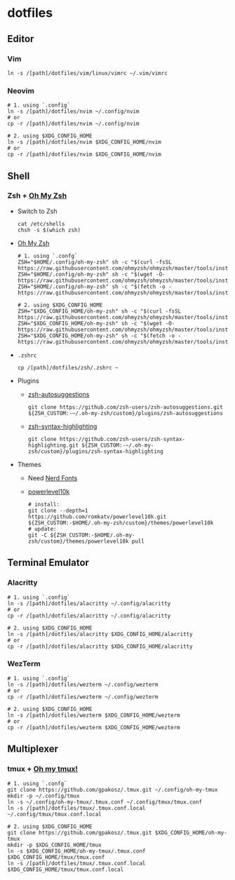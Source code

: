 # dotfiles

## Editor

### Vim

```shell
ln -s /[path]/dotfiles/vim/linux/vimrc ~/.vim/vimrc
```

### Neovim

```shell
# 1. using `.config`
ln -s /[path]/dotfiles/nvim ~/.config/nvim
# or
cp -r /[path]/dotfiles/nvim ~/.config/nvim

# 2. using $XDG_CONFIG_HOME
ln -s /[path]/dotfiles/nvim $XDG_CONFIG_HOME/nvim
# or
cp -r /[path]/dotfiles/nvim $XDG_CONFIG_HOME/nvim
```

## Shell

### Zsh + [Oh My Zsh](https://github.com/ohmyzsh/ohmyzsh/)

- Switch to Zsh

  ```shell
  cat /etc/shells
  chsh -s $(which zsh)
  ```

- [Oh My Zsh](https://github.com/ohmyzsh/ohmyzsh/)

  ```shell
  # 1. using `.confg`
  ZSH="$HOME/.config/oh-my-zsh" sh -c "$(curl -fsSL https://raw.githubusercontent.com/ohmyzsh/ohmyzsh/master/tools/install.sh)"
  ZSH="$HOME/.config/oh-my-zsh" sh -c "$(wget -O- https://raw.githubusercontent.com/ohmyzsh/ohmyzsh/master/tools/install.sh)"
  ZSH="$HOME/.config/oh-my-zsh" sh -c "$(fetch -o - https://raw.githubusercontent.com/ohmyzsh/ohmyzsh/master/tools/install.sh)"

  # 2. using $XDG_CONFIG_HOME
  ZSH="$XDG_CONFIG_HOME/oh-my-zsh" sh -c "$(curl -fsSL https://raw.githubusercontent.com/ohmyzsh/ohmyzsh/master/tools/install.sh)"
  ZSH="$XDG_CONFIG_HOME/oh-my-zsh" sh -c "$(wget -O- https://raw.githubusercontent.com/ohmyzsh/ohmyzsh/master/tools/install.sh)"
  ZSH="$XDG_CONFIG_HOME/oh-my-zsh" sh -c "$(fetch -o - https://raw.githubusercontent.com/ohmyzsh/ohmyzsh/master/tools/install.sh)"
  ```

- `.zshrc`

  ```shell
  cp /[path]/dotfiles/zsh/.zshrc ~
  ```

- Plugins

  - [zsh-autosuggestions](https://github.com/zsh-users/zsh-autosuggestions)

    ```shell
    git clone https://github.com/zsh-users/zsh-autosuggestions.git ${ZSH_CUSTOM:-~/.oh-my-zsh/custom}/plugins/zsh-autosuggestions
    ```

  - [zsh-syntax-highlighting](https://github.com/zsh-users/zsh-syntax-highlighting)

    ```shell
    git clone https://github.com/zsh-users/zsh-syntax-highlighting.git ${ZSH_CUSTOM:-~/.oh-my-zsh/custom}/plugins/zsh-syntax-highlighting
    ```

- Themes

  - Need [Nerd Fonts](https://github.com/ryanoasis/nerd-fonts)

  - [powerlevel10k](https://github.com/romkatv/powerlevel10k)

    ```shell
    # install:
    git clone --depth=1 https://github.com/romkatv/powerlevel10k.git ${ZSH_CUSTOM:-$HOME/.oh-my-zsh/custom}/themes/powerlevel10k
    # update:
    git -C ${ZSH_CUSTOM:-$HOME/.oh-my-zsh/custom}/themes/powerlevel10k pull
    ```

## Terminal Emulator

### Alacritty

```shell
# 1. using `.config`
ln -s /[path]/dotfiles/alacritty ~/.config/alacritty
# or
cp -r /[path]/dotfiles/alacritty ~/.config/alacritty

# 2. using $XDG_CONFIG_HOME
ln -s /[path]/dotfiles/alacritty $XDG_CONFIG_HOME/alacritty
# or
cp -r /[path]/dotfiles/alacritty $XDG_CONFIG_HOME/alacritty
```

### WezTerm

```shell
# 1. using `.config`
ln -s /[path]/dotfiles/wezterm ~/.config/wezterm
# or
cp -r /[path]/dotfiles/wezterm ~/.config/wezterm

# 2. using $XDG_CONFIG_HOME
ln -s /[path]/dotfiles/wezterm $XDG_CONFIG_HOME/wezterm
# or
cp -r /[path]/dotfiles/wezterm $XDG_CONFIG_HOME/wezterm
```

## Multiplexer

### tmux + [Oh my tmux!](https://github.com/gpakosz/.tmux)

```shell
# 1. using `.confg`
git clone https://github.com/gpakosz/.tmux.git ~/.config/oh-my-tmux
mkdir -p ~/.config/tmux
ln -s ~/.config/oh-my-tmux/.tmux.conf ~/.config/tmux/tmux.conf
ln -s /[path]/dotfiles/tmux/.tmux.conf.local ~/.config/tmux/tmux.conf.local

# 2. using $XDG_CONFIG_HOME
git clone https://github.com/gpakosz/.tmux.git $XDG_CONFIG_HOME/oh-my-tmux
mkdir -p $XDG_CONFIG_HOME/tmux
ln -s $XDG_CONFIG_HOME/oh-my-tmux/.tmux.conf $XDG_CONFIG_HOME/tmux/tmux.conf
ln -s /[path]/dotfiles/tmux/.tmux.conf.local $XDG_CONFIG_HOME/tmux/tmux.conf.local
```
